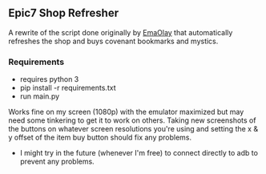 ## Epic7 Shop Refresher
A rewrite of the script done originally by [EmaOlay](https://github.com/EmaOlay/E7-Auto-Shop-Refresh) that automatically refreshes the shop and buys covenant bookmarks and mystics.

### Requirements
- requires python 3
- pip install -r requirements.txt
- run main.py


Works fine on my screen (1080p) with the emulator maximized but may need some tinkering to get it to work on others.
Taking new screenshots of the buttons on whatever screen resolutions you're using and setting the x & y offset of the item buy button should fix any problems.


- I might try in the future (whenever I'm free) to connect directly to adb to prevent any problems.
